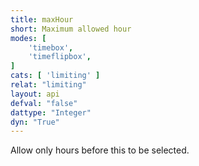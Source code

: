 ```yaml
---
title: maxHour
short: Maximum allowed hour
modes: [
	'timebox',
	'timeflipbox',
]
cats: [ 'limiting' ]
relat: "limiting"
layout: api
defval: "false"
dattype: "Integer"
dyn: "True"
---
```


Allow only hours before this to be selected.


